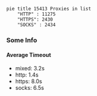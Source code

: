 
```mermaid
pie title 15413 Proxies in list
    "HTTP" : 11275
    "HTTPS": 2430
    "SOCKS" : 2434
```

### Some Info
#### Average Timeout

- mixed: 3.2s
- http: 1.4s
- https: 8.0s
- socks: 6.5s